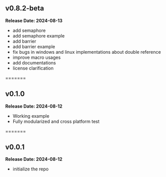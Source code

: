## v0.8.2-beta

**Release Date: 2024-08-13**

- add semaphore
- add semaphore example
- add barrier
- add barrier example
- fix bugs in windows and linux implementations about double reference
- improve macro usages
- add documentations
- license clarification

=======

## v0.1.0

**Release Date: 2024-08-12**

- Working example
- Fully modularized and cross platform test

=======

## v0.0.1

**Release Date: 2024-08-12**

- initialize the repo
